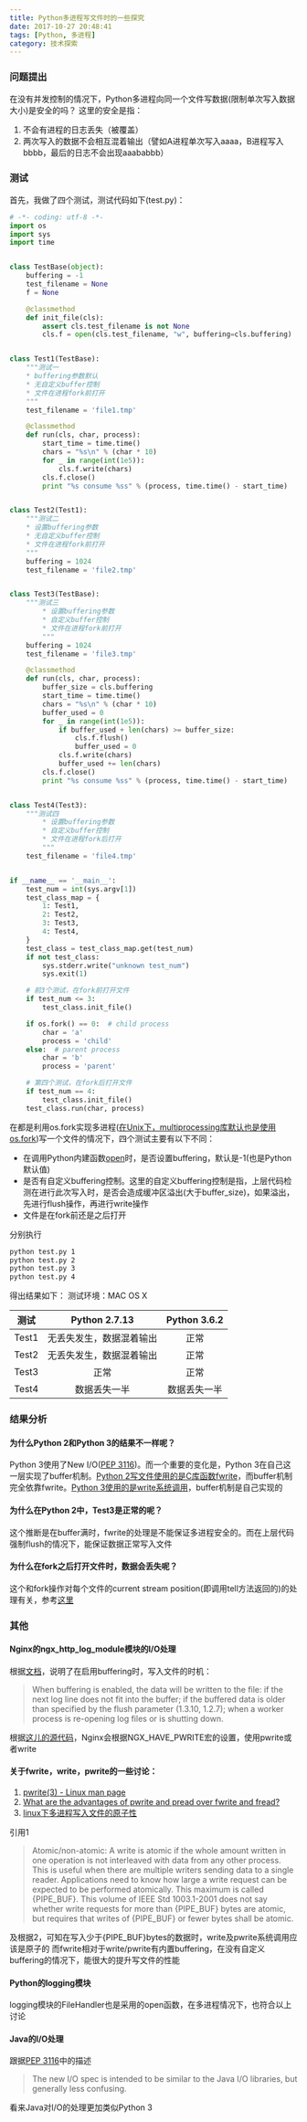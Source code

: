 ```yaml
---
title: Python多进程写文件时的一些探究
date: 2017-10-27 20:48:41
tags: [Python, 多进程]
category: 技术探索
---
```

### 问题提出
在没有并发控制的情况下，Python多进程向同一个文件写数据(限制单次写入数据大小)是安全的吗？
这里的安全是指：
1. 不会有进程的日志丢失（被覆盖）
2. 两次写入的数据不会相互混着输出（譬如A进程单次写入aaaa，B进程写入bbbb，最后的日志不会出现aaababbb）

### 测试
首先，我做了四个测试，测试代码如下(test.py)：
```python
# -*- coding: utf-8 -*-
import os
import sys
import time


class TestBase(object):
    buffering = -1
    test_filename = None
    f = None

    @classmethod
    def init_file(cls):
        assert cls.test_filename is not None
        cls.f = open(cls.test_filename, "w", buffering=cls.buffering)


class Test1(TestBase):
    """测试一
    * buffering参数默认
    * 无自定义buffer控制
    * 文件在进程fork前打开
    """
    test_filename = 'file1.tmp'

    @classmethod
    def run(cls, char, process):
        start_time = time.time()
        chars = "%s\n" % (char * 10)
        for _ in range(int(1e5)):
            cls.f.write(chars)
        cls.f.close()
        print "%s consume %ss" % (process, time.time() - start_time)


class Test2(Test1):
    """测试二
    * 设置buffering参数
    * 无自定义buffer控制
    * 文件在进程fork前打开
    """
    buffering = 1024
    test_filename = 'file2.tmp'


class Test3(TestBase):
    """测试三
        * 设置buffering参数
        * 自定义buffer控制
        * 文件在进程fork前打开
        """
    buffering = 1024
    test_filename = 'file3.tmp'

    @classmethod
    def run(cls, char, process):
        buffer_size = cls.buffering
        start_time = time.time()
        chars = "%s\n" % (char * 10)
        buffer_used = 0
        for _ in range(int(1e5)):
            if buffer_used + len(chars) >= buffer_size:
                cls.f.flush()
                buffer_used = 0
            cls.f.write(chars)
            buffer_used += len(chars)
        cls.f.close()
        print "%s consume %ss" % (process, time.time() - start_time)


class Test4(Test3):
    """测试四
        * 设置buffering参数
        * 自定义buffer控制
        * 文件在进程fork后打开
        """
    test_filename = 'file4.tmp'


if __name__ == '__main__':
    test_num = int(sys.argv[1])
    test_class_map = {
        1: Test1,
        2: Test2,
        3: Test3,
        4: Test4,
    }
    test_class = test_class_map.get(test_num)
    if not test_class:
        sys.stderr.write("unknown test_num")
        sys.exit(1)

    # 前3个测试，在fork前打开文件
    if test_num <= 3:
        test_class.init_file()

    if os.fork() == 0:  # child process
        char = 'a'
        process = 'child'
    else:  # parent process
        char = 'b'
        process = 'parent'

    # 第四个测试，在fork后打开文件
    if test_num == 4:
        test_class.init_file()
    test_class.run(char, process)
```
在都是利用os.fork实现多进程([在Unix下，multiprocessing库默认也是使用os.fork](https://docs.python.org/3/library/multiprocessing.html#contexts-and-start-methods))写一个文件的情况下，四个测试主要有以下不同：
* 在调用Python内建函数[open](https://docs.python.org/2/library/functions.html#open)时，是否设置buffering，默认是-1(也是Python默认值)
* 是否有自定义buffering控制。这里的自定义buffering控制是指，上层代码检测在进行此次写入时，是否会造成缓冲区溢出(大于buffer_size)，如果溢出，先进行flush操作，再进行write操作
* 文件是在fork前还是之后打开

分别执行
```bash
python test.py 1
python test.py 2
python test.py 3
python test.py 4
```
得出结果如下：
测试环境：MAC OS X

| 测试 | Python 2.7.13 | Python 3.6.2 |
| :-: | :-: | :-: |
| Test1 | 无丢失发生，数据混着输出 | 正常 |
| Test2 | 无丢失发生，数据混着输出 | 正常 |
| Test3 | 正常 | 正常 |
| Test4 | 数据丢失一半 | 数据丢失一半 |

### 结果分析
#### 为什么Python 2和Python 3的结果不一样呢？
Python 3使用了New I/O([PEP 3116](https://www.python.org/dev/peps/pep-3116/))。而一个重要的变化是，Python 3在自己这一层实现了buffer机制。[Python 2写文件使用的是C库函数fwrite](https://github.com/python/cpython/blob/2.7/Objects/fileobject.c#L1856)，而buffer机制完全依靠fwrite。[Python 3使用的是write系统调用](https://github.com/python/cpython/blob/3.6/Python/fileutils.c#L1268)，buffer机制是自己实现的

#### 为什么在Python 2中，Test3是正常的呢？
这个推断是在buffer满时，fwrite的处理是不能保证多进程安全的。而在上层代码强制flush的情况下，能保证数据正常写入文件

#### 为什么在fork之后打开文件时，数据会丢失呢？
这个和fork操作对每个文件的current stream position(即调用tell方法返回的)的处理有关，参考[这里](http://blog.csdn.net/u011508527/article/details/46878205)

### 其他

#### Nginx的ngx_http_log_module模块的I/O处理
根据[文档](http://nginx.org/en/docs/http/ngx_http_log_module.html#open_log_file_cache)，说明了在启用buffering时，写入文件的时机：
> When buffering is enabled, the data will be written to the file:
> if the next log line does not fit into the buffer;
> if the buffered data is older than specified by the flush parameter (1.3.10, 1.2.7);
> when a worker process is re-opening log files or is shutting down.

根据[这儿的源代码](https://github.com/phusion/nginx/blob/stable-1.2/src/os/unix/ngx_files.c#L68)，Nginx会根据NGX_HAVE_PWRITE宏的设置，使用pwrite或者write

#### 关于fwrite，write，pwrite的一些讨论：
1. [pwrite(3) - Linux man page](https://linux.die.net/man/3/pwrite)
2. [What are the advantages of pwrite and pread over fwrite and fread?](https://stackoverflow.com/questions/7592822/what-are-the-advantages-of-pwrite-and-pread-over-fwrite-and-fread)
3. [linux下多进程写入文件的原子性](http://tsecer.blog.163.com/blog/static/1501817201311284223689/)

引用1
> Atomic/non-atomic: A write is atomic if the whole amount written in one operation is not interleaved with data from any other process. This is useful when there are multiple writers sending data to a single reader. Applications need to know how large a write request can be expected to be performed atomically. This maximum is called {PIPE_BUF}. This volume of IEEE Std 1003.1-2001 does not say whether write requests for more than {PIPE_BUF} bytes are atomic, but requires that writes of {PIPE_BUF} or fewer bytes shall be atomic.

及根据2，可知在写入少于{PIPE_BUF}bytes的数据时，write及pwrite系统调用应该是原子的
而fwrite相对于write/pwrite有内置buffering，在没有自定义buffering的情况下，能很大的提升写文件的性能
#### Python的logging模块
logging模块的FileHandler也是采用的open函数，在多进程情况下，也符合以上讨论

#### Java的I/O处理
跟据[PEP 3116](https://www.python.org/dev/peps/pep-3116/)中的描述
> The new I/O spec is intended to be similar to the Java I/O libraries, but generally less confusing.

看来Java对I/O的处理更加类似Python 3
